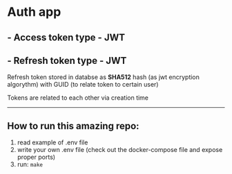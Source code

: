 # **Auth app**
## - Access token type - **JWT**
## - Refresh token type - **JWT**
Refresh token stored in databse as **SHA512** hash (as jwt encryption algorythm) with GUID (to relate token to certain user)

Tokens are related to each other via creation time

---
## How to run this amazing repo:
1) read example of .env file
2) write your own .env file (check out the docker-compose file and expose proper ports)
3) run: ```make```